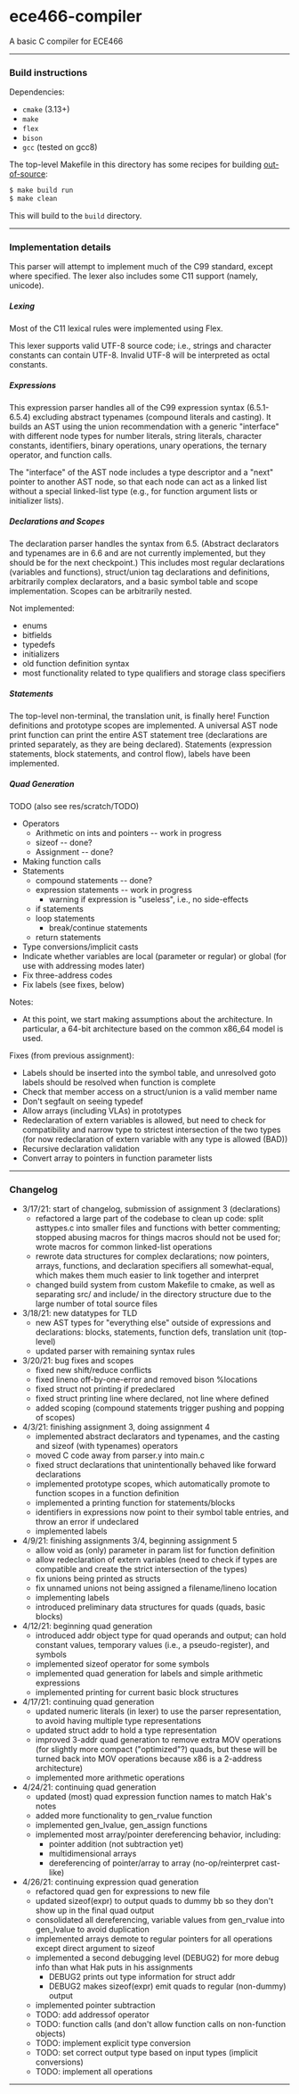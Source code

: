 # ece466-compiler
A basic C compiler for ECE466

---

### Build instructions
Dependencies:
- `cmake` (3.13+)
- `make`
- `flex`
- `bison`
- `gcc` (tested on gcc8)

The top-level Makefile in this directory has some recipes for building
[out-of-source][cmake-oos]:
```bash
$ make build run
$ make clean
```
This will build to the `build` directory.

---

### Implementation details
This parser will attempt to implement much of the C99 standard, except
where specified. The lexer also includes some C11 support (namely,
unicode).

##### Lexing
Most of the C11 lexical rules were implemented using Flex.

This lexer supports valid UTF-8 source code; i.e., strings and character
constants can contain UTF-8. Invalid UTF-8 will be interpreted as
octal constants.

##### Expressions
This expression parser handles all of the C99 expression syntax
(6.5.1-6.5.4) excluding abstract typenames (compound literals and casting).
It builds an AST using the union recommendation with a generic "interface"
with different node types for number literals, string literals, character
constants, identifiers, binary operations, unary operations, the ternary
operator, and function calls.

The "interface" of the AST node includes a type descriptor and a "next"
pointer to another AST node, so that each node can act as a linked list
without a special linked-list type (e.g., for function argument lists or
initializer lists).

##### Declarations and Scopes
The declaration parser handles the syntax from 6.5. (Abstract declarators
and typenames are in 6.6 and are not currently implemented, but they should
be for the next checkpoint.) This includes most regular declarations (variables
and functions), struct/union tag declarations and definitions, arbitrarily
complex declarators, and a basic symbol table and scope implementation. Scopes
can be arbitrarily nested.

Not implemented:
- enums
- bitfields
- typedefs
- initializers
- old function definition syntax
- most functionality related to type qualifiers and storage class specifiers

##### Statements
The top-level non-terminal, the translation unit, is finally here! Function
definitions and prototype scopes are implemented. A universal AST node print
function can print the entire AST statement tree (declarations are printed
separately, as they are being declared). Statements (expression statements,
block statements, and control flow), labels have been implemented.

##### Quad Generation
TODO (also see res/scratch/TODO)
- Operators
    - Arithmetic on ints and pointers -- work in progress
    - sizeof -- done?
    - Assignment -- done?
- Making function calls
- Statements
    - compound statements -- done?
    - expression statements -- work in progress
        - warning if expression is "useless", i.e., no side-effects
    - if statements
    - loop statements
        - break/continue statements
    - return statements
- Type conversions/implicit casts
- Indicate whether variables are local (parameter or regular) or global
    (for use with addressing modes later)
- Fix three-address codes
- Fix labels (see fixes, below)

Notes:
- At this point, we start making assumptions about the architecture. In
    particular, a 64-bit architecture based on the common x86_64 model is used.

Fixes (from previous assignment):
- Labels should be inserted into the symbol table, and unresolved goto labels
    should be resolved when function is complete
- Check that member access on a struct/union is a valid member name
- Don't segfault on seeing typedef
- Allow arrays (including VLAs) in prototypes
- Redeclaration of extern variables is allowed, but need to check for
    compatibility and narrow type to strictest intersection of the two types
    (for now redeclaration of extern variable with any type is allowed (BAD))
- Recursive declaration validation
- Convert array to pointers in function parameter lists

---

### Changelog
- 3/17/21: start of changelog, submission of assignment 3 (declarations)
    - refactored a large part of the codebase to clean up code: split asttypes.c
        into smaller files and functions with better commenting; stopped abusing
        macros for things macros should not be used for; wrote macros for
        common linked-list operations
    - rewrote data structures for complex declarations; now pointers, arrays,
        functions, and declaration specifiers all somewhat-equal, which makes
        them much easier to link together and interpret
    - changed build system from custom Makefile to cmake, as well as separating
        src/ and include/ in the directory structure due to the large number
        of total source files
- 3/18/21: new datatypes for TLD
    - new AST types for "everything else" outside of expressions and
        declarations: blocks, statements, function defs, translation unit
        (top-level)
    - updated parser with remaining syntax rules
- 3/20/21: bug fixes and scopes
    - fixed new shift/reduce conflicts
    - fixed lineno off-by-one-error and removed bison %locations
    - fixed struct not printing if predeclared
    - fixed struct printing line where declared, not line where defined
    - added scoping (compound statements trigger pushing and popping of scopes)
- 4/3/21: finishing assignment 3, doing assignment 4
    - implemented abstract declarators and typenames, and the casting and sizeof
        (with typenames) operators
    - moved C code away from parser.y into main.c
    - fixed struct declarations that unintentionally behaved like forward
        declarations
    - implemented prototype scopes, which automatically promote to function
        scopes in a function definition
    - implemented a printing function for statements/blocks
    - identifiers in expressions now point to their symbol table entries, and
        throw an error if undeclared
    - implemented labels
- 4/9/21: finishing assignments 3/4, beginning assignment 5
    - allow void as (only) parameter in param list for function definition
    - allow redeclaration of extern variables (need to check if types are
        compatible and create the strict intersection of the types)
    - fix unions being printed as structs
    - fix unnamed unions not being assigned a filename/lineno location
    - implementing labels
    - introduced preliminary data structures for quads (quads, basic blocks)
- 4/12/21: beginning quad generation
    - introduced addr object type for quad operands and output; can hold
        constant values, temporary values (i.e., a pseudo-register), and symbols
    - implemented sizeof operator for some symbols
    - implemented quad generation for labels and simple arithmetic expressions
    - implemented printing for current basic block structures
- 4/17/21: continuing quad generation
    - updated numeric literals (in lexer) to use the parser representation, to
        avoid having multiple type representations
    - updated struct addr to hold a type representation
    - improved 3-addr quad generation to remove extra MOV operations (for
        slightly more compact ("optimized"?) quads, but these will be turned
        back into MOV operations because x86 is a 2-address architecture)
    - implemented more arithmetic operations
- 4/24/21: continuing quad generation
    - updated (most) quad expression function names to match Hak's notes
    - added more functionality to gen_rvalue function
    - implemented gen_lvalue, gen_assign functions
    - implemented most array/pointer dereferencing behavior, including:
        - pointer addition (not subtraction yet)
        - multidimensional arrays
        - dereferencing of pointer/array to array (no-op/reinterpret cast-like)
- 4/26/21: continuing expression quad generation
    - refactored quad gen for expressions to new file
    - updated sizeof(expr) to output quads to dummy bb so they don't show up
        in the final quad output
    - consolidated all dereferencing, variable values from gen_rvalue into
        gen_lvalue to avoid duplication
    - implemented arrays demote to regular pointers for all operations except
        direct argument to sizeof
    - implemented a second debugging level (DEBUG2) for more debug info than
        what Hak puts in his assignments
        - DEBUG2 prints out type information for struct addr
        - DEBUG2 makes sizeof(expr) emit quads to regular (non-dummy) output
    - implemented pointer subtraction
    - TODO: add addressof operator
    - TODO: function calls (and don't allow function calls on non-function
        objects)
    - TODO: implement explicit type conversion
    - TODO: set correct output type based on input types (implicit conversions)
    - TODO: implement all operations

---
  
[cmake-oos]: https://www.cs.swarthmore.edu/~adanner/tips/cmake.php